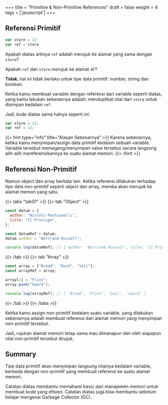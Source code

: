 +++
title = "Primitive & Non-Primitive References"
draft = false
weight = 4
tags = ['javascript']
+++

## Referensi Primitif

```js
var store = 12
var ref = store
```

Apakah diatas artinya `ref` adalah merujuk ke alamat yang sama dengan `store`?

Apakah `ref` dan `store` merujuk ke alamat `4F`?

**Tidak**, hal ini tidak berlaku untuk tipe data primitif: number, string dan boolean.

Ketika kamu membuat variable dengan referensi dari variable seperti diatas, yang kamu lakukan sebenarnya adalah: menduplikat nilai dari `store` untuk disimpan kedalam `ref`.

Jadi, kode diatas sama halnya seperti ini:

```js
var store = 12;
var ref = 12;
```

{{< hint type="info" title="Alasan Sebenarnya" >}}
Karena sebenarnya, ketika kamu menyimpan/assign data primitif kedalam sebuah variable. Variable tersebut memegang/menyimpan value tersebut secara langsung alih-alih mereferensikannya ke suatu alamat memori.
{{< /hint >}}

## Referensi Non-Primitif

Namun object dan array berkata lain. Ketika referensi dilakukan terhadap tipe data non-primitif seperti object dan array, mereka akan merujuk ke alamat memori yang satu.

{{< tabs "tab01" >}}
{{< tab  "Object" >}}
```js
const datum = {
  author: "Niccolo Machiavelli",
  title: "Il Principe",
};

const datumRef = datum;
datum.author = "Bertrand Russell";

console.log(datumRef); // { author: 'Bertrand Russell', title: 'Il Principe' }
```
{{< /tab >}}
{{< tab  "Array" >}}
```js
const array = ["Bread", "Rock", "Soil"];
const arrayRef = array;

array[1] = "Flint";
array.push("Sword");

console.log(arrayRef); // [ 'Bread', 'Flint', 'Soil', 'Sword' ]
```
{{< /tab >}}
{{< /tabs >}}

Ketika kamu assign non-primitif kedalam suatu variable, yang dilakukan sebenarnya adalah membuat referensi dari alamat memori yang menyimpan non-primitif tersebut.

Jadi, rujukan alamat memori tetap sama mau dimanapun dan oleh siapapun nilai non-primitif tersebut dirujuk.

## Summary

Tipe data primitif akan menyimpan langsung nilainya kedalam variable, berbeda dengan non-primitif yang membuat referensi ke suatu alamat memori.

Catatan diatas membantu memahami basic dari manajemen memori untuk membuat kode yang efisien. Catatan diatas juga bisa membantu sebelum belajar mengenai Garbage Collector (GC).